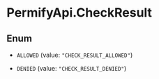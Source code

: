 # PermifyApi.CheckResult

## Enum


* `ALLOWED` (value: `"CHECK_RESULT_ALLOWED"`)

* `DENIED` (value: `"CHECK_RESULT_DENIED"`)


